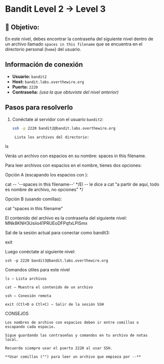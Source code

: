 # Bandit Level 2 → Level 3

## 🎯 Objetivo:
En este nivel, debes encontrar la contraseña del siguiente nivel dentro de un archivo llamado `spaces in this filename` que se encuentra en el directorio personal (`home`) del usuario.

## Información de conexión

- **Usuario:** `bandit2`  
- **Host:** `bandit.labs.overthewire.org`  
- **Puerto:** `2220`  
- **Contraseña:** _(usa la que obtuviste del nivel anterior)_

## Pasos para resolverlo

1. Conéctate al servidor con el usuario `bandit2`:

   ```bash
   ssh -p 2220 bandit2@bandit.labs.overthewire.org

    Lista los archivos del directorio:

ls

Verás un archivo con espacios en su nombre: spaces in this filename.

Para leer archivos con espacios en el nombre, tienes dos opciones:

Opción A (escapando los espacios con \):

cat -- '--spaces in this filename--'      */El -- le dice a cat "a partir de aquí, todo es nombre de archivo, no opciones" */


Opción B (usando comillas):

cat "spaces in this filename"

El contenido del archivo es la contraseña del siguiente nivel: MNk8KNH3Usiio41PRUEoDFPqfxLPlSmx

Sal de la sesión actual para conectar como bandit3:

exit

Luego conéctate al siguiente nivel:

    ssh -p 2220 bandit3@bandit.labs.overthewire.org

Comandos útiles para este nivel

    ls — Lista archivos

    cat — Muestra el contenido de un archivo

    ssh — Conexión remota

    exit (Ctl+D o Ctl+C) — Salir de la sesión SSH

CONSEJOS

    Los nombres de archivo con espacios deben ir entre comillas o escapando cada espacio.

    Sigue guardando las contraseñas y comandos en tu archivo de notas local.

    Recuerda siempre usar el puerto 2220 al usar SSH.

    **Usar comillas ("") para leer un archivo que empieza por --**


